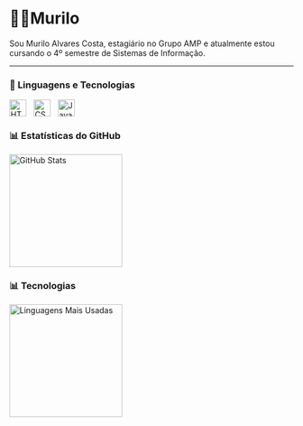 # 👨‍💻Murilo

Sou Murilo Alvares Costa, estagiário no Grupo AMP e atualmente estou cursando o 4º semestre de Sistemas de Informação.

---

### 🤖 Linguagens e Tecnologias

<img 
    align="left" 
    alt="HTML"
    title="HTML" 
    width="30px" 
    style="padding-right: 10px;" 
    src="https://cdn.jsdelivr.net/gh/devicons/devicon@latest/icons/html5/html5-original.svg" 
/>
<img 
    align="left" 
    alt="CSS" 
    title="CSS"
    width="30px" 
    style="padding-right: 10px;" 
    src="https://cdn.jsdelivr.net/gh/devicons/devicon@latest/icons/css3/css3-original.svg" 
/>
<img 
    align="left" 
    alt="JavaScript" 
    title="JavaScript"
    width="30px" 
    style="padding-right: 10px;" 
    src="https://cdn.jsdelivr.net/gh/devicons/devicon@latest/icons/javascript/javascript-original.svg" 
/>

<br clear="left"/>

### 📊 Estatísticas do GitHub

<p>
  <img align="left" alt="GitHub Stats" height="200" style="padding-right: 10px;" src="https://github-readme-stats.vercel.app/api?username=alvaresx1&show_icons=true&theme=tokyonight&include_all_commits=true&locale=pt-br" />

  <br clear="left"/>

### 📊 Tecnologias

  <img align="left" alt="Linguagens Mais Usadas" height="200" src="https://github-readme-stats.vercel.app/api/top-langs/?username=alvaresx1&theme=tokyonight&layout=compact&custom_title=Tecnologias&langs_count=9" />
</p>
   
